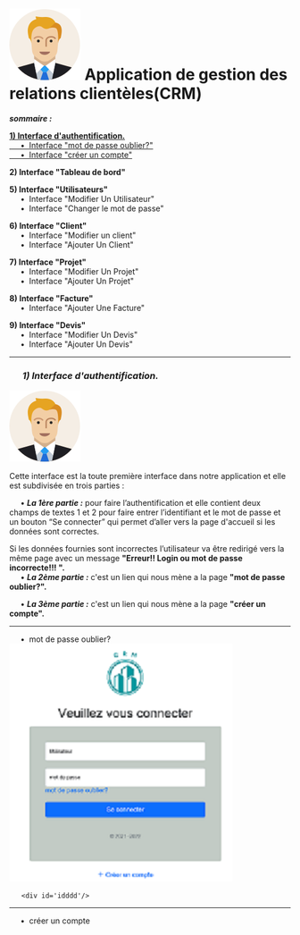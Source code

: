 # <img src="/images/user2.png" alt=" "> Application de gestion des relations clientèles(CRM)

***sommaire :*** 

[**1) Interface d'authentification.** ](#idd)  
 [&nbsp; &nbsp; &nbsp;•&nbsp; Interface "mot de passe oublier?"  ](#iddd)   
 [&nbsp; &nbsp; &nbsp;•&nbsp; Interface "créer un compte"  ](#idddd)  
 
 **2) Interface "Tableau de bord"**  
 
 **5) Interface "Utilisateurs"**  
       &nbsp; &nbsp; &nbsp;•&nbsp; Interface "Modifier Un Utilisateur"  
       &nbsp; &nbsp; &nbsp;•&nbsp; Interface "Changer le mot de passe"  
       
 **6) Interface "Client"**  
      &nbsp; &nbsp; &nbsp;•&nbsp; Interface "Modifier un client"  
      &nbsp; &nbsp; &nbsp;•&nbsp; Interface "Ajouter Un Client"  
      
 **7) Interface "Projet"**  
      &nbsp; &nbsp; &nbsp;•&nbsp; Interface "Modifier Un Projet"   
      &nbsp; &nbsp; &nbsp;•&nbsp; Interface "Ajouter Un Projet"  
      
 **8) Interface "Facture"**  
      &nbsp; &nbsp; &nbsp;•&nbsp; Interface "Ajouter Une Facture" 
      
 **9) Interface "Devis"**  
      &nbsp; &nbsp; &nbsp;•&nbsp; Interface "Modifier Un Devis"  
      &nbsp; &nbsp; &nbsp;•&nbsp; Interface "Ajouter Un Devis"  
      <div id='idd'/>  
**************************************************************************************************   
### &nbsp; &nbsp; &nbsp; ***1) Interface d'authentification.***  
<img src="/images/user2.png" alt=" "> 

Cette interface est la toute première interface dans notre application et elle est subdivisée en trois parties :  

&nbsp; &nbsp; &nbsp;•&nbsp;***La 1ère partie :***   pour faire l’authentification et elle contient deux champs de textes 1 et 2 pour faire entrer l’identifiant et le mot de passe et un bouton “Se connecter” qui permet d’aller vers la page d'accueil si les données sont correctes.  

Si les données fournies sont incorrectes l’utilisateur va être redirigé vers la même page avec un message **"Erreur!! Login ou mot de passe incorrecte!!! ".**   
&nbsp; &nbsp; &nbsp;•&nbsp;***La 2ème partie :*** c'est un lien qui nous mène a la page **"mot de passe oublier?".**  

&nbsp; &nbsp; &nbsp;•&nbsp;***La 3ème partie :*** c'est un lien qui nous mène a la page **"créer un compte".**  
      <div id='iddd'/>  
**************************************************************************************************   
 &nbsp; &nbsp; &nbsp;•&nbsp; mot de passe oublier?  
 <img src="/images/1.png" alt=" ">  
 
 
 
 
       <div id='idddd'/>  
**************************************************************************************************   
 &nbsp; &nbsp; &nbsp;•&nbsp; créer un compte  
 







